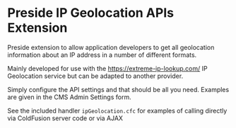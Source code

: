 # Preside IP Geolocation APIs Extension
Preside extension to allow application developers to get all geolocation information about an IP address in a number of different formats.

Mainly developed for use with the https://extreme-ip-lookup.com/ IP Geolocation service but can be adapted to another provider.

Simply configure the API settings and that should be all you need.  Examples are given in the CMS Admin Settings form.

See the included handler `ipGeolocation.cfc` for examples of calling directly via ColdFusion server code or via AJAX